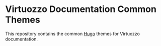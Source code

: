 # Virtuozzo Documentation Common Themes

This repository contains the common [Hugo](https://gohugo.io/) themes for Virtuozzo documentation.

